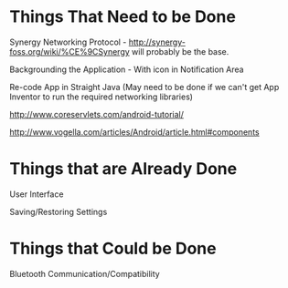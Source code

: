 # Things That Need to be Done #

Synergy Networking Protocol - http://synergy-foss.org/wiki/%CE%9CSynergy will probably be the base.

Backgrounding the Application - With icon in Notification Area

Re-code App in Straight Java (May need to be done if we can't get App Inventor to run the required networking libraries)

http://www.coreservlets.com/android-tutorial/

http://www.vogella.com/articles/Android/article.html#components

# Things that are Already Done #

User Interface

Saving/Restoring Settings

# Things that Could be Done #

Bluetooth Communication/Compatibility